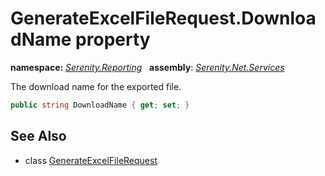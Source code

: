 # GenerateExcelFileRequest.DownloadName property
**namespace:** *[Serenity.Reporting](../../README.md#serenity.reporting-namespace)*   **assembly**: *[Serenity.Net.Services](../../README.md)*

The download name for the exported file.

```csharp
public string DownloadName { get; set; }
```

## See Also

* class [GenerateExcelFileRequest](../GenerateExcelFileRequest.md)